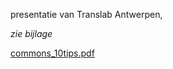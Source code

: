 presentatie van Translab Antwerpen,  

*zie bijlage*

[commons_10tips.pdf](best/commons_10tips.pdf)

